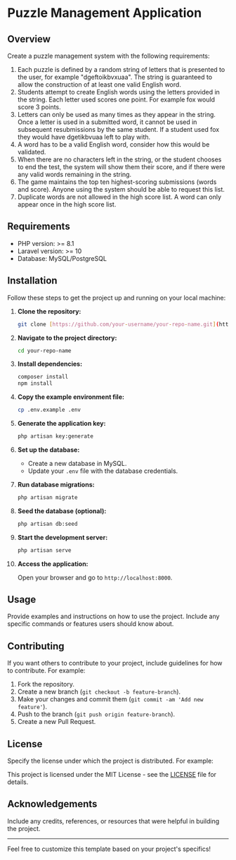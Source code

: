 # Puzzle Management Application

## Overview

Create a puzzle management system with the following requirements:
1. Each puzzle is defined by a random string of letters that is presented to the user, for example "dgeftoikbvxuaa". The string is guaranteed to allow the construction of at least one valid English word.
2. Students attempt to create English words using the letters provided in the string. Each letter used scores one point. For example fox would score 3 points.
3. Letters can only be used as many times as they appear in the string. Once a letter is used in a submitted word, it cannot be used in subsequent resubmissions by the same student. If a student used fox they would have dgetikbvuaa left to play with.
4. A word has to be a valid English word, consider how this would be validated.
5. When there are no characters left in the string, or the student chooses to end the test, the system will show them their score, and if there were any valid words remaining in the string.
6. The game maintains the top ten highest-scoring submissions (words and score). Anyone using the system should be able to request this list.
7. Duplicate words are not allowed in the high score list. A word can only appear once in the high score list.

## Requirements

- PHP version: >= 8.1
- Laravel version: >= 10
- Database: MySQL/PostgreSQL

## Installation

Follow these steps to get the project up and running on your local machine:

1. **Clone the repository:**

    ```bash
    git clone [https://github.com/your-username/your-repo-name.git](https://github.com/Abijit1991/demo-puzzle-app/ )](https://github.com/Abijit1991/demo-puzzle-app/)
    ```

2. **Navigate to the project directory:**

    ```bash
    cd your-repo-name
    ```

3. **Install dependencies:**

    ```bash
    composer install
    npm install
    ```

4. **Copy the example environment file:**

    ```bash
    cp .env.example .env
    ```

5. **Generate the application key:**

    ```bash
    php artisan key:generate
    ```

6. **Set up the database:**
    - Create a new database in MySQL.
    - Update your `.env` file with the database credentials.

7. **Run database migrations:**

    ```bash
    php artisan migrate
    ```

8. **Seed the database (optional):**

    ```bash
    php artisan db:seed
    ```

9. **Start the development server:**

    ```bash
    php artisan serve
    ```

10. **Access the application:**

    Open your browser and go to `http://localhost:8000`.

## Usage

Provide examples and instructions on how to use the project. Include any specific commands or features users should know about.

## Contributing

If you want others to contribute to your project, include guidelines for how to contribute. For example:

1. Fork the repository.
2. Create a new branch (`git checkout -b feature-branch`).
3. Make your changes and commit them (`git commit -am 'Add new feature'`).
4. Push to the branch (`git push origin feature-branch`).
5. Create a new Pull Request.

## License

Specify the license under which the project is distributed. For example:

This project is licensed under the MIT License - see the [LICENSE](LICENSE) file for details.

## Acknowledgements

Include any credits, references, or resources that were helpful in building the project.

---

Feel free to customize this template based on your project's specifics!

